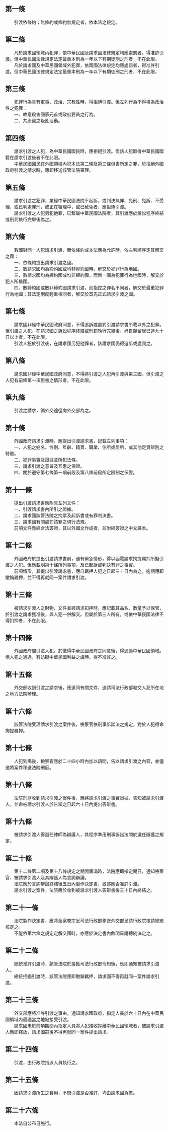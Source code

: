 第一條 
-------
　　引渡依條約；無條約或條約無規定者，依本法之規定。  


第二條 
-------
　　凡於請求國領域內犯罪，依中華民國及請求國法律規定均應處罰者，得准許引渡。但中華民國法律規定法定最重本刑為一年以下有期徒刑之刑者，不在此限。  
　　凡於請求國及中華民國領域外犯罪，依兩國法律規定均應處罰者，得准許引渡。但中華民國法律規定法定最重本刑為一年以下有期徒刑之刑者，不在此限。  


第三條 
-------
　　犯罪行為具有軍事、政治、宗教性時，得拒絕引渡。但左列行為不得視為政治性之犯罪：  
　　一、故意殺害國家元首或政府要員之行為。  
　　二、共產黨之叛亂活動。  


第四條 
-------
　　請求引渡之人犯，為中華民國國民時，應拒絕引渡。但該人犯取得中華民國國籍在請求引渡後者不在此限。  
　　中華民國國民在外國領域內犯本法第二條及第三條但書所定之罪，於拒絕外國政府引渡之請求時，應即移送該管法院審理。  


第五條 
-------
　　請求引渡之犯罪，業經中華民國法院不起訴，或判決無罪、免刑、免訴、不受理，或已判處罪刑，或正在審理中，或已赦免者，應拒絕引渡。  
　　請求引渡之人犯另犯他罪，已繫屬中華民國法院者，其引渡應於訴訟程序終結或刑罰執行完畢後為之。  


第六條 
-------
　　數國對同一人犯請求引渡，而依條約或本法應為允許時，依左列順序定其解交之國：  
　　一、依條約提出請求引渡之國。  
　　二、數請求國均為締約國或均非締約國時，解交於犯罪行為地國。  
　　三、數請求國均為締約國或均非締約國，而無一國為犯罪行為地國時，解交於犯人所屬國。  
　　四、數締約國或數非締約國請求引渡，而指控之罪名不同者，解交於最重犯罪行為地國；其法定刑度輕重相同者，解交於首先正式請求引渡之國。  


第七條 
-------
　　請求國非經中華民國政府同意，不得追訴或處罰引渡請求書所載以外之犯罪。但引渡之人犯，在請求國之訴訟程序終結或刑罰執行完畢後，尚自願留居已達九十日以上者，不在此限。  
　　引渡人犯於引渡後，在請求國另犯他罪者，該請求國仍得追訴或處罰之。  


第八條 
-------
　　請求國非經中華民國政府同意，不得將引渡之人犯再引渡與第三國。但引渡之人犯有前條第一項但書之情形者，不在此限。  


第九條 
-------
　　引渡之請求，循外交途徑向外交部為之。  


第十條 
-------
　　外國政府請求引渡時，應提出引渡請求書，記載左列事項：  
　　一、人犯之姓名、性別、年齡、籍貫、職業、住所或居所，或其他足資辨別之特徵。  
　　二、犯罪事實及證據並所犯法條。  
　　三、請求引渡之意旨及互惠之保證。  
　　四、關於遵守第七條第一項前段及第八條前段所定限制之保證。  


第十一條 
---------
　　提出引渡請求書應附具左列文件：  
　　一、引渡請求書內所引之證據。  
　　二、請求國該管法院之拘票及起訴書或有罪判決書。  
　　三、請求國有關處罰該罪之現行法規。  
　　前項文件應經合法簽證，其以外國文作成者，並附經簽證之中文譯本。  


第十二條 
---------
　　外國政府於提出引渡請求書前，遇有緊急情形，得以函電請求拘提羈押所擬引渡之人犯。但應載明第十條所列事項，及已起訴或判決有罪之事實。  
　　前項情形，其提出引渡請求書，應自羈押人犯之日起三十日內為之，逾期應即撤銷羈押，並不得再就同一案件請求引渡。  


第十三條 
---------
　　被請求引渡人之財物、文件並經請求扣押時，應記載其品名、數量予以保管，於引渡之請求獲准後，與人犯一併解交。但屬於第三人所有，或依中華民國法律不得扣押者，不在此限。  


第十四條 
---------
　　外國政府間引渡人犯，於徵得中華民國政府之同意後，得通過中華民國領域。但人犯之通過，有妨礙中華民國利益之虞時，得不准許之。  


第十五條 
---------
　　外交部收到引渡之請求後，應連同有關文件，送請司法行政部發交人犯所在地之地方法院辦理。  


第十六條 
---------
　　該管法院受理請求引渡之案件後，檢察官依刑事訴訟法之規定，對於人犯得命拘提羈押。  


第十七條 
---------
　　人犯到場後，檢察官應於二十四小時內加以訊問，告以請求引渡之內容，並儘速將案件移送法院刑庭。  


第十八條 
---------
　　法院刑庭收到請求引渡之案件後，應將請求引渡之事實證據，告知被請求引渡人，並命被請求引渡人於告知之日起六十日內提出答辯書。  


第十九條 
---------
　　被請求引渡人得選任律師為辯護人，其程序準用刑事訴訟法關於選任辯護之規定。  


第二十條 
---------
　　第十二條第二項及第十八條規定之期間屆滿時，法院應即指定期日，通知檢察官、被請求引渡人及其辯護人為言詞辯論。  
　　法院應於言詞辯論終結後五日內製作決定書，敘述應否准許引渡。  
　　請求引渡之案件，法院應於收到被請求引渡人答辯書後三十日內終結之。  


第二十一條 
-----------
　　法院製作決定書，應將全案卷宗呈司法行政部移送外交部呈請行政院核請總統核定之。  
　　不能依第六條之規定定解交國時，亦應於決定書內敘明呈請總統決定之。  


第二十二條 
-----------
　　總統准許引渡時，該管法院於接獲司法行政部令知後，應即通知被請求引渡人。  
　　總統拒絕引渡時，該管法院應即撤銷羈押，請求國不得再就同一案件請求引渡。  


第二十三條 
-----------
　　外交部應將准許引渡之事由，通知請求國政府，指定人員於六十日內在中華民國領域內最適當之地點接受引渡。  
　　請求國未於前項期間內指定人員將人犯接收押離中華民國領域者，被請求引渡人應即釋放，請求國嗣後不得再就同一案件提出請求。  


第二十四條 
-----------
　　引渡，由行政院指派人員執行之。  


第二十五條 
-----------
　　因請求引渡所生之費用，不問引渡是否准許，均由請求國負擔。  


第二十六條 
-----------
　　本法自公布日施行。